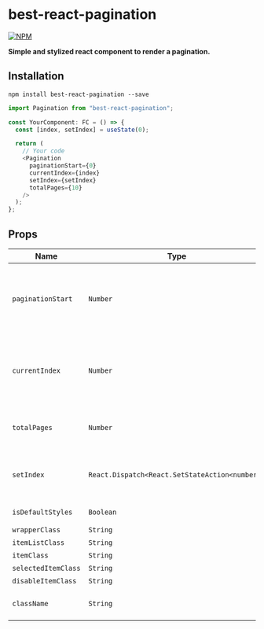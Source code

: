# best-react-pagination

[![NPM](https://nodei.co/npm/best-react-pagination.png?downloads=true)](https://nodei.co/npm/best-react-pagination/)

**Simple and stylized react component to render a pagination.**

## Installation

```
npm install best-react-pagination --save
```

```javascript
import Pagination from "best-react-pagination";

const YourComponent: FC = () => {
  const [index, setIndex] = useState(0);

  return (
    // Your code
    <Pagination
      paginationStart={0}
      currentIndex={index}
      setIndex={setIndex}
      totalPages={10}
    />
  );
};
```

## Props

| Name                | Type                                           | Description                                                            |
| ------------------- | ---------------------------------------------- | ---------------------------------------------------------------------- |
| `paginationStart`   | `Number`                                       | **Required.** The number of start pages on your logic (0 or 1).        |
| `currentIndex`      | `Number`                                       | **Required.** The current index from hook useState of pages displayed. |
| `totalPages`        | `Number`                                       | **Required.** The range of pages displayed.                            |
| `setIndex`          | `React.Dispatch<React.SetStateAction<number>>` | **Required.** The dispatch from hook useState                          |
| `isDefaultStyles`   | `Boolean`                                      | **Default true**                                                       |
| `wrapperClass`      | `String`                                       | Css class                                                              |
| `itemListClass`     | `String`                                       | Css class                                                              |
| `itemClass`         | `String`                                       | Css class                                                              |
| `selectedItemClass` | `String`                                       | Css class                                                              |
| `disableItemClass`  | `String`                                       | Css class                                                              |
| `className`         | `String`                                       | **Field for styled-component**                                         |

